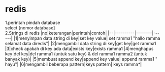 # redis
1.perintah pindah database<br> 
select [nomor database]<br>
2.Strings di redis 
|no|keterangan|perintah|contoh|
|--|----------|--------|------|
|1|menyimpan data string di key|set key value| set ramma1 "hallo ramma selamat data diredis"|
|2|mengambil data string di key|get key|get ramma1
|3|check apakah di key ada data|exists key|exists ramma1
|4|menghapus key|del key|del ramma1 (untuk satu key) & del ramma1 ramma2 (untuk banyak key)|
|5|membuat append key|append key value| append ramma1 " hayu"|
|6|mengambil beberapa pattern|keys pattern| keys ramma*|

